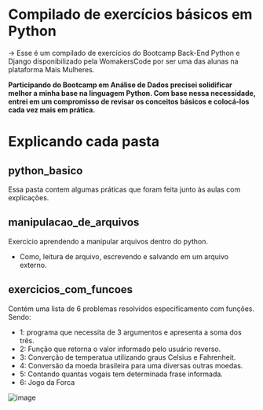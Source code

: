 # Compilado de exercícios básicos em Python 
-> Esse é um compilado de exercícios do Bootcamp Back-End Python e Django disponibilizado pela WomakersCode por ser uma das alunas na plataforma Mais Mulheres. 

**Participando do Bootcamp em Análise de Dados precisei solidificar melhor a minha base na linguagem Python. 
Com base nessa necessidade, entrei em um compromisso de revisar os conceitos básicos e colocá-los cada vez mais em prática.**

# Explicando cada pasta 

## python_basico
Essa pasta contem algumas práticas que foram feita junto às aulas com explicações.

## manipulacao_de_arquivos
Exercício aprendendo a manipular arquivos dentro do python.
- Como, leitura de arquivo, escrevendo e salvando em um arquivo externo.

## exercicios_com_funcoes
Contém uma lista de 6 problemas resolvidos especificamento com funções. Sendo:
- 1: programa que necessita de 3 argumentos e apresenta a soma dos três.
- 2: Função que retorna o valor informado pelo usuário reverso.
- 3: Converção de temperatua utilizando graus Celsius e Fahrenheit.
- 4: Conversão da moeda brasileira para uma diversas outras moedas.
- 5: Contando quantas vogais tem determinada frase informada.
- 6: Jogo da Forca

![image](https://github.com/user-attachments/assets/ec0d8ec5-7998-4fd4-ad8e-f4a9825e9682)

